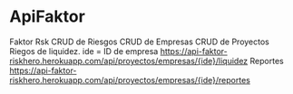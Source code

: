 # ApiFaktor
Faktor Rsk
CRUD de Riesgos
CRUD de Empresas
CRUD de Proyectos
Riegos de liquidez.
ide = ID de empresa 
https://api-faktor-riskhero.herokuapp.com/api/proyectos/empresas/{ide}/liquidez
Reportes 
https://api-faktor-riskhero.herokuapp.com/api/proyectos/empresas/{ide}/reportes
